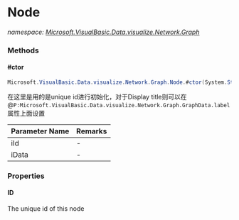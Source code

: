 ﻿# Node
_namespace: <a href="#" onClick="load('/docs/Microsoft.VisualBasic.Data.visualize.Network.Graph/index.md')">Microsoft.VisualBasic.Data.visualize.Network.Graph</a>_





### Methods

#### #ctor
```csharp
Microsoft.VisualBasic.Data.visualize.Network.Graph.Node.#ctor(System.String,Microsoft.VisualBasic.Data.visualize.Network.Graph.NodeData)
```
在这里是用的是unique id进行初始化，对于Display title则可以在@``P:Microsoft.VisualBasic.Data.visualize.Network.Graph.GraphData.label``属性上面设置

|Parameter Name|Remarks|
|--------------|-------|
|iId|-|
|iData|-|



### Properties

#### ID
The unique id of this node
